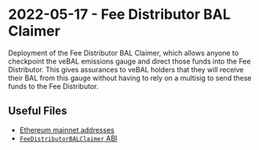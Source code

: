 # 2022-05-17 - Fee Distributor BAL Claimer

Deployment of the Fee Distributor BAL Claimer, which allows anyone to checkpoint the veBAL emissions gauge and direct those funds into the Fee Distributor. This gives assurances to veBAL holders that they will receive their BAL from this gauge without having to rely on a multisig to send these funds to the Fee Distributor.

## Useful Files

- [Ethereum mainnet addresses](./output/mainnet.json)
- [`FeeDistributorBALClaimer` ABI](./abi/FeeDistributorBALClaimer.json)
